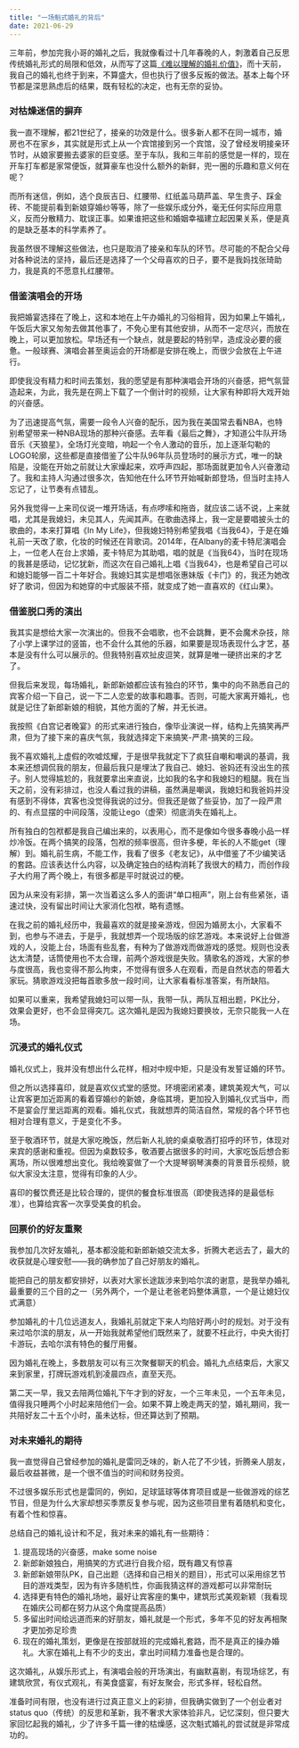 ```yaml
---
title: "一场魁式婚礼的背后"
date: 2021-06-29
---
```


三年前，参加完我小哥的婚礼之后，我就像看过十几年春晚的人，刺激着自己反思传统婚礼形式的局限和低效，从而写了这篇[《难以理解的婚礼价值》](/wedscam/)，而十天前，我自己的婚礼也终于到来，不算盛大，但也执行了很多反叛的做法。基本上每个环节都是深思熟虑后的结果，既有轻松的决定，也有无奈的妥协。

### 对枯燥迷信的摒弃

我一直不理解，都21世纪了，接亲的功效是什么。很多新人都不在同一城市，婚房也不在家乡，其实就是形式上从一个宾馆接到另一个宾馆，没了曾经发明接亲环节时，从娘家要搬去婆家的巨变感。至于车队，我和三年前的感觉是一样的，现在开车打车都是家常便饭，就算豪车也没什么额外的新鲜，兜一圈的乐趣和意义何在呢？

而所有迷信，例如，选个良辰吉日、红腰带、红纸盖马葫芦盖、早生贵子、踩金砖、不能提前看到新娘穿婚纱等等，除了一些娱乐成分外，毫无任何实际应用意义，反而分散精力、耽误正事。如果谁把这些和婚姻幸福建立起因果关系，便是真的是缺乏基本的科学素养了。

我虽然很不理解这些做法，也只是取消了接亲和车队的环节。尽可能的不配合父母对各种说法的坚持，最后还是选择了一个父母喜欢的日子，要不是我妈找张琦助力，我是真的不愿意扎红腰带。

### 借鉴演唱会的开场

我把婚宴选择在了晚上，这和本地在上午办婚礼的习俗相背，因为如果上午婚礼，午饭后大家又匆匆去做其他事了，不免心里有其他安排，从而不一定尽兴，而放在晚上，可以更加放松。早场还有一个缺点，就是要起的特别早，造成没必要的疲惫。一般球赛、演唱会甚至奥运会的开场都是安排在晚上，而很少会放在上午进行。

即使我没有精力和时间去策划，我的愿望是有那种演唱会开场的兴奋感，把气氛营造起来，为此，我先是在网上下载了一个倒计时的视频，让大家有种即将大戏开始的兴奋感。

为了迅速提高气氛，需要一段令人兴奋的配乐，因为我在美国常去看NBA，也特别希望带来一种NBA现场的那种兴奋感。去年看《最后之舞》，才知道公牛队开场音乐《天狼星》，全场灯光变暗，响起一个令人激动的音乐，加上逐渐勾勒的LOGO轮廓，这些都是直接借鉴了公牛队96年队员登场时的展示方式，唯一的缺陷是，没能在开始之前就让大家燥起来，欢呼声四起，那场面就更加令人兴奋激动了。我和主持人沟通过很多次，告知他在什么环节开始喊新郎登场，但当时主持人忘记了，让节奏有点错乱。

另外我觉得一上来司仪说一堆开场话，有点啰嗦和拖沓，就应该二话不说，上来就唱，尤其是我媳妇，未见其人，先闻其声。在歌曲选择上，我一定是要唱披头士的歌曲的，本来打算唱《In My Life》，但我媳妇特别希望我唱《当我64》，于是在婚礼前一天改了歌，化妆的时候还在背歌词。2014年，在Albany的麦卡特尼演唱会上，一位老人在台上求婚，麦卡特尼为其助唱，唱的就是《当我64》，当时在现场的我甚是感动，记忆犹新，而这次在自己婚礼上唱《当我64》，也是希望自己可以和媳妇能够一百二十年好合。我媳妇其实是想唱张惠妹版《卡门》的，我还为她改好了歌词，但因为和她穿的中式服装不搭，就变成了她一直喜欢的《红山果》。

### 借鉴脱口秀的演出

我其实是想给大家一次演出的。但我不会唱歌，也不会跳舞，更不会魔术杂技，除了小学上课学过的竖笛，也不会什么其他的乐器，如果要是现场表现什么才艺，基本是没有什么可以展示的。但我特别喜欢扯皮逗笑，就算是唯一硬挤出来的才艺了。

但我后来发现，每场婚礼，新郎新娘都应该有独白的环节，集中的向不熟悉自己的宾客介绍一下自己，说一下二人恋爱的故事和趣事。否则，可能大家离开婚礼，也就是记住了新郎新娘的相貌，其他方面的了解，并无长进。

我按照《白宫记者晚宴》的形式来进行独白，像毕业演说一样，结构上先搞笑再严肃，但为了接下来的喜庆气氛，我就选择定下来搞笑-严肃-搞笑的三段。

我不喜欢婚礼上虚假的吹嘘炫耀，于是很早我就定下了疯狂自嘲和嘲讽的基调，我本来还想调侃我的朋友，但最后我只是埋汰了我自己、媳妇、爸妈还有没出生的孩子。别人觉得尴尬的，我就要拿出来直说，比如我的名字和我媳妇的粗腿。我在当天之前，没有彩排过，也没人看过我的讲稿，虽然满是嘲讽，我媳妇和我爸妈并没有感到不得体，宾客也没觉得我说的过分。但我还是做了些妥协，加了一段严肃的、有点显摆的中间段落，没能让ego（虚荣）彻底消失在婚礼上。

所有独白的包袱都是我自己编出来的，以表用心，而不是像如今很多春晚小品一样炒冷饭。在两个搞笑的段落，包袱的频率很高，但许多梗，年长的人不能get（理解）到。婚礼前生病，不能工作，我看了很多《老友记》，从中借鉴了不少编笑话的套路。应该表达什么内容，以及确定独白的结构消耗了我很大的精力，而创作段子大约用了两个晚上，有很多都是平时就说过的梗。

因为从来没有彩排，第一次当着这么多人的面讲“单口相声”，刚上台有些紧张，语速过快，没有留出时间让大家消化包袱，略有遗憾。

在我之前的婚礼经历中，我最喜欢的就是接亲游戏，但因为婚房太小，大家看不到，也参与不进去，于是乎，我就想弄一个现场版的综艺游戏。本来说好上台做游戏的人，没能上台，场面有些乱套，有种为了做游戏而做游戏的感觉。规则也没表达太清楚，话筒使用也不太合理，前两个游戏很是失败。猜歌名的游戏，大家的参与度很高，我也变得不那么拘束，不觉得有很多人在观看，而是自然状态的带着大家玩。猜歌游戏没把每首歌多放一段时间，让大家看看标准答案，有所缺陷。

如果可以重来，我希望我媳妇可以带一队，我带一队，两队互相出题，PK比分，效果会更好，也不会显得突兀。这次婚礼是因为我媳妇要换妆，无奈只能我一人在场。

### 沉浸式的婚礼仪式

婚礼仪式上，我并没有想出什么花样，相对中规中矩，只是没有发誓证婚的环节。

但之所以选择喜印，就是喜欢仪式堂的感觉。环境密闭紧凑，建筑美观大气，可以让宾客更加近距离的看着穿婚纱的新娘，身临其境，更加投入到婚礼仪式当中，而不是宴会厅里远距离的观看。婚礼仪式，我就想弄的简洁自然，常规的各个环节也相对合理有意义，于是变化不多。

至于敬酒环节，就是大家吃晚饭，然后新人礼貌的桌桌敬酒打招呼的环节，体现对来宾的感谢和重视。但因为桌数较多，敬酒要占据很多的时间，大家吃饭后想合影离场，所以很难想出变化。我给晚宴做了一个大提琴钢琴演奏的背景音乐视频，貌似大家没太注意，觉得有印象的人少。

喜印的餐饮费还是比较合理的，提供的餐食标准很高（即使我选择的是最低标准），也算给宾客一次享受美食的机会。

### 回票价的好友重聚

我参加几次好友婚礼，基本都没能和新郎新娘交流太多，折腾大老远去了，最大的收获就是心理安慰——我的确参加了自己好朋友的婚礼。

能把自己的朋友都安排好，以表对大家长途跋涉来到哈尔滨的谢意，是我举办婚礼最重要的三个目的之一（另外两个，一个是让老爸老妈整体满意，一个是让媳妇仪式满意）

参加婚礼的十几位远道友人，我婚礼前就定下来人均陪好两小时的规划。对于没有来过哈尔滨的朋友，从一开始我就希望他们既然来了，就要不枉此行，中央大街打卡游玩，去哈尔滨有特色的餐厅用餐。

因为婚礼在晚上，多数朋友可以有三次聚餐聊天的机会。婚礼九点结束后，大家又来到家里，打牌玩游戏机到凌晨四点，直至天亮。

第二天一早，我又去陪两位婚礼下午才到的好友，一个三年未见，一个五年未见，值得我只睡两个小时起来陪他们一会。如果不算上晚走两天的堃，婚礼期间，我一共陪好友二十五个小时，虽未达标，但还算达到了预期。

### 对未来婚礼的期待

我一直觉得自己曾经参加的婚礼是雷同乏味的，新人花了不少钱，折腾亲人朋友，最后收益甚微，是一个很不值当的时间和财务投资。

不过很多娱乐形式也是雷同的，例如，足球篮球等体育项目或是一些做游戏的综艺节目，但是为什么大家却想买季票反复参与呢，因为这些项目里有着随机和变化，有着个性和惊喜。

总结自己的婚礼设计和不足，我对未来的婚礼有一些期待：

1. 提高现场的兴奋感，make some noise
1. 新郎新娘独白，用搞笑的方式进行自我介绍，既有趣又有惊喜
1. 新郎新娘带队PK，自己出题（选择和自己相关的题目），形式可以采用综艺节目的游戏类型，因为有许多随机性，你画我猜这样的游戏都可以非常耐玩
1. 选择更有特色的婚礼场地，最好让宾客座的集中，建筑形式美观新颖（我看现在婚庆公司都在努力从这个角度提高品质）
1. 多留出时间给远道而来的好朋友，婚礼就是一个形式，多年不见的好友再相聚才更加弥足珍贵
1. 现在的婚礼策划，更像是在按部就班的完成婚礼套路，而不是真正的操办婚礼。大家在婚礼上有不少的支出，拿出时间精力准备也是合理的。

这次婚礼，从娱乐形式上，有演唱会般的开场演出，有幽默喜剧，有现场综艺，有建筑欣赏，有仪式观礼，有美食盛宴，有好友聚会，形式多样，轻松自然。

准备时间有限，也没有进行过真正意义上的彩排，但我确实做到了一个创业者对status quo（传统）的反思和革新，我不奢求大家体验非凡，记忆深刻，但只要大家回忆起我的婚礼，少了许多千篇一律的枯燥感，这次魁式婚礼的尝试就是非常成功的。